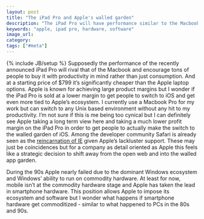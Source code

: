 ```yaml
---
layout: post
title: "The iPad Pro and Apple's walled garden"
description: "The iPad Pro will have performance similar to the Macbook at a fraction of the price. I wonder if Apple is purposefully taking a margin hit to get more and more people over to iOS."
keywords: "apple, ipad pro, hardware, software"
image_url:
category:
tags: ["#meta"]
---
```

{% include JB/setup %}
Supposedly the performance of the recently announced iPad Pro will rival that of the Macbook and encourage tons of people to buy it with productivity in mind rather than just consumption. And at a starting price of $799 it’s significantly cheaper than the Apple laptop options. Apple is known for achieving large product margins but I wonder if the iPad Pro is sold at a lower margin to get people to switch to iOS and get even more tied to Apple’s ecosystem. I currently use a Macbook Pro for my work but can switch to any Unix based environment without any hit to my productivity. I’m not sure if this is me being too cynical but I can definitely see Apple taking a long term view here and taking a much lower profit margin on the iPad Pro in order to get people to actually make the switch to the walled garden of iOS. Among the developer community Safari is already seen as the <a href="http://nolanlawson.com/2015/06/30/safari-is-the-new-ie/" target="_blank">reincarnation of IE</a> given Apple’s lackluster support. These may just be coincidences but for a company as detail oriented as Apple this feels like a strategic decision to shift away from the open web and into the walled app garden.

During the 90s Apple nearly failed due to the dominant Windows ecosystem and Windows’ ability to run on commodity hardware. At least for now, mobile isn’t at the commodity hardware stage and Apple has taken the lead in smartphone hardware. This position allows Apple to impose its ecosystem and software but I wonder what happens if smartphone hardware get commoditized - similar to what happened to PCs in the 80s and 90s.
